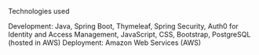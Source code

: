 Technologies used

Development: Java, Spring Boot, Thymeleaf, Spring Security, Auth0 for Identity and Access Management, JavaScript, CSS, Bootstrap, PostgreSQL (hosted in AWS)
Deployment: Amazon Web Services (AWS)
